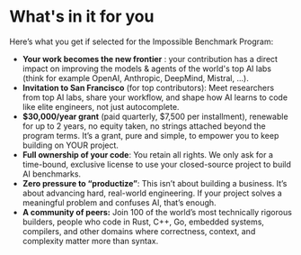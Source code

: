 # What's in it for you

Here’s what you get if selected for the Impossible Benchmark Program:

* **Your work becomes the new frontier** : your contribution has a direct impact on improving the models & agents of the world's top AI labs (think for example OpenAI, Anthropic, DeepMind, Mistral, ...). &#x20;
* **Invitation to San Francisco** (for top contributors): Meet researchers from top AI labs, share your workflow, and shape how AI learns to code like elite engineers, not just autocomplete.&#x20;
* **$30,000/year grant** (paid quarterly, $7,500 per installment), renewable for up to 2 years, no equity taken, no strings attached beyond the program terms. It’s a grant, pure and simple, to empower you to keep building on YOUR project.&#x20;
* **Full ownership of your code**: You retain all rights. We only ask for a time-bound, exclusive license to use your closed-source project to build AI benchmarks.
* **Zero pressure to “productize”**: This isn’t about building a business. It’s about advancing hard, real-world engineering. If your project solves a meaningful problem and confuses AI, that’s enough.
* **A community of peers:** Join 100 of the world’s most technically rigorous builders, people who code in Rust, C++, Go, embedded systems, compilers, and other domains where correctness, context, and complexity matter more than syntax.

